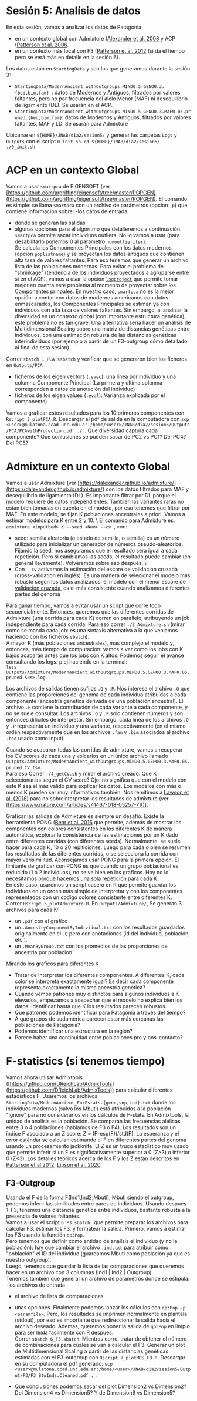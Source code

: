 # Sesión 5: Analísis de datos

En esta sesión, vamos a analizar los datos de Patagonia:
- en un contexto global con Admixture ([Alexander et al. 2008](https://genome.cshlp.org/content/19/9/1655) y ACP ([Patterson et al. 2006](https://journals.plos.org/plosgenetics/article?id=10.1371/journal.pgen.0020190).
- en un contexto más local con F3 ([Patterson et al. 2012](https://academic.oup.com/genetics/article/192/3/1065/5935193) (si da el tiempo pero se verá más en detalle en la sesión 6).


Los datos están en `StartingData` y son los que generamos durante la sesión 3:
- `StartingData/ModernAncient_withOutgroups.MIND0.5.GENO0.3.{bed,bim,fam} `: datos de Modernos y Antiguos, filtrados por valores faltantes, pero no por frecuencia del alelo Menor (MAF) ni desequilibrio de ligamiento (DL). Se usarán en el ACP.
- `StartingData/ModernAncient_withOutgroups.MIND0.5.GENO0.3.MAF0.05.pruned.{bed,bim,fam}`: datos de Modernos y Antiguos, filtrados por valores faltantes, MAF y LD. Se usarán para Admixture

Ubicarse en `${HOME}/JNAB/dia2/sesion5/` y generar las carpetas `Logs` y `Outputs` con el script `0_init.sh`.
`cd ${HOME}/JNAB/dia2/sesion5/
./0_init.sh `

# ACP en un contexto Global

Vamos a usar `smartpca` de EIGENSOFT (ver [https://github.com/argriffing/eigensoft/tree/master/POPGEN](https://github.com/argriffing/eigensoft/tree/master/POPGEN).
El comando es simple: se llama `smartpca` con un archivo de parámetros (opcion  `-p`) que contiene información sobre:
-los datos de entrada
- donde se generan las salidas
-  algunas opciones para el algoritmo que detalleremos a continuación.
`smartpca` permite sacar individuos outliers. No lo vamos a usar (para desabilitarlo ponemos 0 al parametro `numoutlieriter`).\
Se calcula los Componentes Principales con los datos modernos (opción `poplistname`) y se proyectan los datos antiguos que contienen alta tasa de valores faltantes. Para eso tenemos que generar un archivo lista de las poblaciones modernas. Para evitar el problema de "shrinkage" (tendencia de los individuos proyectados a agruparse entre sí en el ACP), vamos a usar la opción [`lsqproject`](https://github.com/DReichLab/EIG/blob/master/POPGEN/lsqproject.pdf) que permite tomar mejor en cuenta este problema al momento de proyectar sobre los Componentes prinpales. En nuestro caso, `smartpca` no es la mejor opción: a contar con datos de modernos americanos con datos enmascarados, los Componentes Principales se estiman ya con individuos con alta tasa de valores faltantes. Sin embargo, al analizar la diversidad en un contexto global (con importante estructura genética), este problema no es tan grave. Una alternativa sería hacer un analísis de Multidimensional Scaling sobre una matriz de distancias genéticas entre individuos, con una estimación robusta de las distancias genéticas interindividuos (por ejemplo a partir de un F3-outgroup cómo detallado al final de esta sesión).

Correr `sbatch 1_PCA.ssbatch` y verificar que se generaron bien los ficheros en `Outputs/PCA`
- ficheros de los eigen vectors (`.evec`): una línea por individuo y una columna Componente Principal (La primera y ultíma columna corresponden a datos de anotación del individuo)
- ficheros de los eigen values (`.eval`): Varianza explicada por el componente)

Vamos a graficar estos resultados para los 10 primeros componentes con `Rscript 2_plotPCA.R`.
Descargar el pdf de salida en la computadora con `scp <user>@mulatona.ccad.unc.edu.ar:/home/<user>/JNAB/dia2/sesion5/Outputs/PCA/PCAwithProjection.pdf ./ `.
Que diversidad captura cada componente? Que conlusiones se pueden sacar de PC2 vs PC1? Del PC4? Del PC5?

# Admixture en un contexto Global

Vamos a usar Admixture (ver [https://dalexander.github.io/admixture/](https://dalexander.github.io/admixture/) con los datos filtrados para MAF y desequilibrio de ligamiento (DL). Es importante filtrar por DL porque el modelo requiere de datos independientes. También las variantes raras no están bien tomadas en cuenta en el modelo, por eso tenemos que filtrar por MAF.
En este modelo, se fijan K poblaciones ancestrales a priori. Vamos a estimar modelos para K entre 2 y 10. \ 
El comando para Admixture es: `admixture <inputbed> K --seed <Num> --cv `, con: 
- seed: semilla aleatoria (o estado de semilla, o semilla) es un número utilizado para inicializar un generador de números pseudo-aleatorios. Fijando la seed, nos aseguramos que el resultado sera igual a cada repetición. Pero si cambiamos las seeds, el resultado puede cambiar (en general llevemente). Volveremos sobre eso después. \
- Con `--cv` activamos la estimación del escore de validacion cruzada (cross-validation en inglés). Es una manera de selecionar el modelo más robusto según los datos analizados: el modelo con el menor escore de [validacion cruzada](https://datascientest.com/es/cross-validation-definicion-e-importancia), es el más consistente cuando analizamos diferentes partes del genoma

Para ganar tiempo, vamos a evitar usar un script que corre todo secuencialmente. Entonces, queremos que las diferentes corridas de Admixture (una corrida para cada K) corren en parallelo, atribuyendo un job independiente para cada corrida. Para eso correr `./3_Admixture.sh` (mirar como se manda cada job: es una síntaxis alternativa a la que veniamos haciendo con los ficheros `sbatch`).\
A mayor K (más poblaciones ancestrales), más complejo el modelo y, entonces, más tiempo de computación: vamos a ver como los jobs con K bajos acabarán antes que los jobs con K altos. Podemos seguir el avance consultando los logs: p.ej haciendo en la terminal: \
`less Outputs/Admixture/ModernAncient_withOutgroups.MIND0.5.GENO0.3.MAF0.05.pruned.K<K>.log `

Los archivos de salidas tienen sufijos `.Q` y `.P`. Nos interesa el archivo `.Q` que contiene las proporciones del genoma de cada individuo atribuídas a cada componente (ancestria genética derivada de una población ancestral). El archivo `.P` contiene la contribución de cada variante a cada componente, y no se suele consultar. Los archivos `.Q` y `.P` solo contienen números y son entonces dificiles de interpretar. Sin embargo,  cada linea de los archivos `.Q` y `.P` representa un individuo y una variante, respectivamente (en el mismo ordén respectivamente que en los archivos `.fam` y  `.bim` asociados al archivo `.bed` usado como input).

Cuando se acabaron todas las corridas de admixture, vamos a recuperar los CV scores de cada una y volcarlos en un único archivo llamado `Outputs/Admixture/ModernAncient_withOutgroups.MIND0.5.GENO0.3.MAF0.05.pruned.CV.tsv`. \
Para eso Correr `./4_getCV.sh` y mirar el archivo creado. Que K seleccionarías según el CV score? Ojo: no significa que con el modelo con este K sea el más valido para explicar los datos. Los modelos con más o menos K pueden ser muy informativos también. Nos remitimos a [Lawson et al. (2018)](https://www.nature.com/articles/s41467-018-05257-7) para no sobreinterpretar los resultados de admixture (ver  [https://www.nature.com/articles/s41467-018-05257-7]()].

Graficar las salidas de Admixture es siempre un desafio. Existe la herramienta PONG ([Behr et al. 2016](https://academic.oup.com/bioinformatics/article/32/18/2817/1744074) que permite, además de mostrar los compnentes con colores consistentes en los diferentes K de manera automática, explorar la consistencia de las estimaciones por un K dado entre diferentes corridas (con diferentes seeds). Normalmente, se suele hacer para cada K, 10 o 20 repiticiones. Luego para cada o bien se resumen los resultados de las diferentes corridas, o se selecciona la corrida con mayor verisimilitud. Aconsejamos usar PONG para la primera opción. El limitante de graficar con PONG es que cuando un grupo poblacional es reducido (1 o 2 individuos), no se ve bien en los grafícos. Hoy no lo necesitamos porque hacemos una sola repetición para cada K.\
En este caso, usaremos un script casero en R que permite guardar los individuos en un ordén más simple de interpretar y con los componentes representados con un codígo colores consistente entre diferentes K.\
Correr `Rscript 5_plotAdmixture.R`. En `Outputs/Admixture/`, Se generan 3 archivos para cada K:
- un `.pdf` con el grafíco
- un `.AncestryComponentByIndividual.txt` con los resultados guardados originalmente en el  `.Q` pero con anotaciones (id del individuo, población, etc.).
- un `.MeanByGroup.txt` con los promedios de las proporciones de ancestria por poblacion.

Mirando los grafícos para diferentes K
- Tratar de interpretar los diferentes componentes. A diferentes K, cada color se interpreta exactamente igual? Es decir cada componente representa exactamente la misma ancestria genética?
- Cuando vemos patrones muy distinctos para algunos individuos a K elevados, empezamos a sospechar que el modelo no explica bien los datos. Identificar hasta que K los resultados parecen robustos.
- Que patrones podemos identificar para Patagonia a través del tiempo?
- A qué grupos de sudamerica parecen estar más cercanas las poblaciones de Patagonia?
- Podemos identificar una estructura en la región?
- Parece haber una continuidad entre poblaciones pre y pos-contacto?

# F-statistics (si tenemos tiempo)

Vamos ahora utlisar Admixtools ([https://github.com/DReichLab/AdmixTools](https://github.com/DReichLab/AdmixTools)) para calcular diferentes estadísticos F. 
Usaremos los archivos `StartingData/ModernAncient_ForFstats.{geno,snp,ind}.txt` donde los individuos modernos (salvo los Mbuti) está atribuidos a la población "Ignore" para no considerarlos en los cálculos de F-stats. En Admixtools, la unidad de analísis es la población. Se comparán las frecuencias alélicas entre 3 o 4 poblaciones (hablamos de F3 o F4). Los resultados son un índice F asociado a un Z score: Z =  (F-esp(F))/std(F). La esperanza y el error estándar se calculan estimando el F en diferentes partes del genoma usando un procesamiento jackknife. El Z es un truco estadístico muy usado que permite inferir si un F es significativamente superior a 0 (Z>3) o inferior 0 (Z<3). Los detalles teóricos acerca de los F y los Z están descritos en [Patterson et al 2012](https://academic.oup.com/genetics/article/192/3/1065/5935193), [Lipson et al. 2020](https://onlinelibrary.wiley.com/doi/abs/10.1111/1755-0998.13230).

## F3-Outgroup
Usando el F de la forma F(Ind1,Ind2;Mbuti), Mbuti siendo el outgroup, podemos inferir las similitudes entre pares de individuos. Usando despues 1-F3, tenemos una distancia genética entre individuos, bastante robusta a la presencia de valores faltantes. \
Vamos a usar el script `6_F3.sbatch ` que permite preparar los archivos para calcular F3, estimar los F3, y formatear la salida.
Primero, vamos a estimar  los F3 usando la función `qp3Pop`. \
Pero tenemos que definir como entidad de analísis el individuo (y no la población): hay que cambiar el archivo `.ind.txt` para atribuir como "población" el ID del individuo (guardamos Mbuti como población ya que es nuestro outgroup). \
Luego, tenemos que guardar la lista de las comparaciones que queremos hacer en un archivo con 3 columnas (Ind1 | Ind2 | Outgroup).\
Tenemos también que generar un archivo de paramétros donde se estipula:
-los archivos de entrada
- el archivo de lista de comparaciones
- unas opciones.
Finalmente podemos lanzar los cálculos con `qp3Pop -p <paramfile>`. Pero, los resultados se imprimen normalmente en plantala (stdout), por eso es importante que redireccionar la salida hacía el archivo deseado. Ademas, queremos poner la salida de `qp3Pop` en limpio para ser leída facílmente con R después. \
Correr `sbatch 6_F3.sbatch`. Mientras corre, tratar de obtener el número de combinaciones para cúales se van a calcular el F3.
Generar un plot de Multidimensional Scaling a partir de las distancias genéticas estimadas con el F3-outgroup con `Rscript 7_plotMDS_F3.R`. Descargar en su computadora el pdf generado:
`scp <user>@mulatona.ccad.unc.edu.ar:/home/<user>/JNAB/dia2/sesion5/Output/F3/F3_BtwInds.Cleaned.pdf . `. 

- Que conclusiones podemos sacar del plot Dimension2 vs Dimension2? Del Dimension4 vs Dimension5? Y de Dimension6 vs Dimension5?







